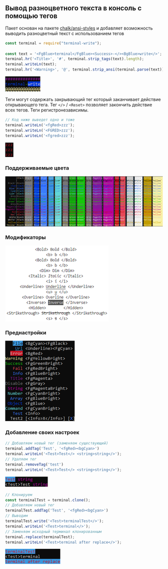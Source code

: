 ## Вывод разноцветного текста в консоль с помощью тегов

Пакет основан на пакете [chalk/ansi-styles](https://github.com/chalk/ansi-styles) и добавляет возможность выводить разноцветный текст с использованием тегов

```js
const terminal = require("terminal-write");

const text = '<FgBlue>terminal</FgBlue><Success>-</><BgBlue>write</>';
terminal.hr('<Title>', '#', terminal.strip_tags(text).length);
terminal.writeLn(text);
terminal.hr('<Warning>', '@', terminal.strip_ansi(terminal.parse(text)).length);
```
![](example/example.png)

Теги могут содержать закрывающий тег который заканчивает действие открывающего тега. Тег `</>` / `<Reset>` позволяет закончить действие всех тегов. Теги регистронезависимы. 
```js
// Код ниже выведет одно и тоже
terminal.writeLn('<fgRed>zzz');
terminal.writeLn('<FGRED>zzz');
terminal.writeLn('<fgred>zzz');
```
![](example/ignoreCase.png)


### Поддерживаемые цвета
![](example/colors.png)


### Модификаторы
![](example/modifier.png)


### Преднастройки
![](example/theme.png)


### Добавление своих настроек
```js
// Добавляем новый тег (заменяем существующий)
terminal.addTag('Test', '<fgRed><bgCyan>')
terminal.writeLn('<Test>Test</> <string>string</>');
// Удаляем тег
terminal.removeTag('test')
terminal.writeLn('<Test>Test</> <string>string</>');
```
![](example/addRemoveTag.png)

```js
// Клонируем
const terminalTest = terminal.clone();
// Добавляем новый тег
terminalTest.addTag('Test', '<fgRed><bgCyan>')
// Выводим
terminalTest.write('<Test>terminalTest</>');
terminal.writeLn('<Test>terminal</>');
// Заменяем исходный терминал клонированным
terminal.replace(terminalTest);
terminal.writeLn('<Test>terminal after replace</>');
```
![](example/clone.png)